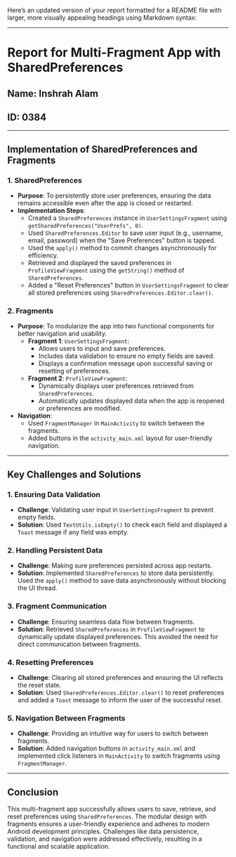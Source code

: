 Here’s an updated version of your report formatted for a README file with larger, more visually appealing headings using Markdown syntax:  

---

# **Report for Multi-Fragment App with SharedPreferences**

## **Name:** Inshrah Alam  
## **ID:** 0384  

---

## **Implementation of SharedPreferences and Fragments**  

### **1. SharedPreferences**  
- **Purpose**: To persistently store user preferences, ensuring the data remains accessible even after the app is closed or restarted.  
- **Implementation Steps**:  
  - Created a `SharedPreferences` instance in `UserSettingsFragment` using `getSharedPreferences("UserPrefs", 0)`.  
  - Used `SharedPreferences.Editor` to save user input (e.g., username, email, password) when the "Save Preferences" button is tapped.  
  - Used the `apply()` method to commit changes asynchronously for efficiency.  
  - Retrieved and displayed the saved preferences in `ProfileViewFragment` using the `getString()` method of `SharedPreferences`.  
  - Added a "Reset Preferences" button in `UserSettingsFragment` to clear all stored preferences using `SharedPreferences.Editor.clear()`.  

### **2. Fragments**  
- **Purpose**: To modularize the app into two functional components for better navigation and usability.  
  - **Fragment 1**: `UserSettingsFragment`:  
    - Allows users to input and save preferences.  
    - Includes data validation to ensure no empty fields are saved.  
    - Displays a confirmation message upon successful saving or resetting of preferences.  
  - **Fragment 2**: `ProfileViewFragment`:  
    - Dynamically displays user preferences retrieved from `SharedPreferences`.  
    - Automatically updates displayed data when the app is reopened or preferences are modified.  
- **Navigation**:  
  - Used `FragmentManager` in `MainActivity` to switch between the fragments.  
  - Added buttons in the `activity_main.xml` layout for user-friendly navigation.  

---

## **Key Challenges and Solutions**  

### **1. Ensuring Data Validation**  
- **Challenge**: Validating user input in `UserSettingsFragment` to prevent empty fields.  
- **Solution**: Used `TextUtils.isEmpty()` to check each field and displayed a `Toast` message if any field was empty.  

### **2. Handling Persistent Data**  
- **Challenge**: Making sure preferences persisted across app restarts.  
- **Solution**: Implemented `SharedPreferences` to store data persistently. Used the `apply()` method to save data asynchronously without blocking the UI thread.  

### **3. Fragment Communication**  
- **Challenge**: Ensuring seamless data flow between fragments.  
- **Solution**: Retrieved `SharedPreferences` in `ProfileViewFragment` to dynamically update displayed preferences. This avoided the need for direct communication between fragments.  

### **4. Resetting Preferences**  
- **Challenge**: Clearing all stored preferences and ensuring the UI reflects the reset state.  
- **Solution**: Used `SharedPreferences.Editor.clear()` to reset preferences and added a `Toast` message to inform the user of the successful reset.  

### **5. Navigation Between Fragments**  
- **Challenge**: Providing an intuitive way for users to switch between fragments.  
- **Solution**: Added navigation buttons in `activity_main.xml` and implemented click listeners in `MainActivity` to switch fragments using `FragmentManager`.  

---

## **Conclusion**  

This multi-fragment app successfully allows users to save, retrieve, and reset preferences using `SharedPreferences`. The modular design with fragments ensures a user-friendly experience and adheres to modern Android development principles. Challenges like data persistence, validation, and navigation were addressed effectively, resulting in a functional and scalable application.

